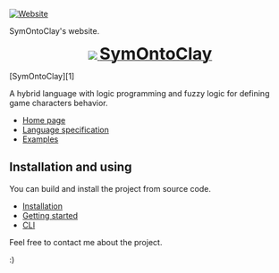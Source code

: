 [![Website](https://img.shields.io/badge/documentation-online-brightgreen)](https://symontoclay.github.io/docs/index.html)


SymOntoClay's website.

<p align="center"><a href="https://symontoclay.github.io" target="_blank">
    <img src="https://symontoclay.github.io/favicon.png">&nbsp;<span style="font-size: 30px; font-weight: bold;">SymOntoClay</span>
</a></p>

[SymOntoClay][1]

A hybrid language with logic programming and fuzzy logic for defining game characters behavior.

* [Home page](https://symontoclay.github.io/)
* [Language specification](https://symontoclay.github.io/docs/spec.html)
* [Examples](https://symontoclay.github.io/docs/lng_examples/index.html)

## Installation and using
You can build and install the project from source code.

* [Installation](https://symontoclay.github.io/docs/install.html)
* [Getting started](https://symontoclay.github.io/docs/getting-started-cli.html)
* [CLI](https://symontoclay.github.io/docs/cli.html)

Feel free to contact me about the project.

:)

